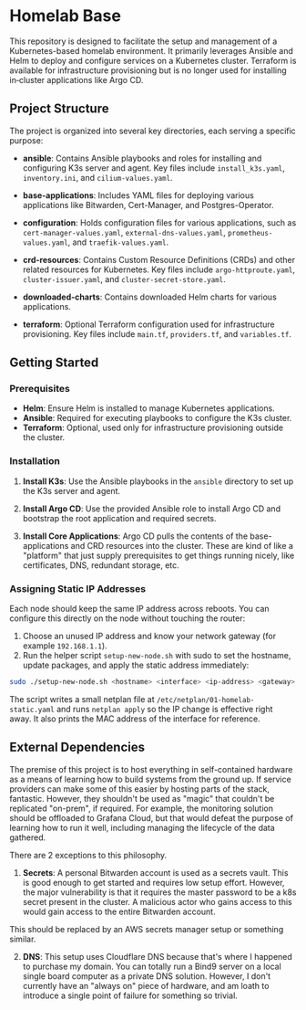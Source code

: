 # Homelab Base

This repository is designed to facilitate the setup and management of a Kubernetes-based homelab environment. It primarily leverages Ansible and Helm to deploy and configure services on a Kubernetes cluster.  Terraform is available for infrastructure provisioning but is no longer used for installing in‑cluster applications like Argo CD.

## Project Structure

The project is organized into several key directories, each serving a specific purpose:

- **ansible**: Contains Ansible playbooks and roles for installing and configuring K3s server and agent. Key files include `install_k3s.yaml`, `inventory.ini`, and `cilium-values.yaml`.

- **base-applications**: Includes YAML files for deploying various applications like Bitwarden, Cert-Manager, and Postgres-Operator.

- **configuration**: Holds configuration files for various applications, such as `cert-manager-values.yaml`, `external-dns-values.yaml`, `prometheus-values.yaml`, and `traefik-values.yaml`.

- **crd-resources**: Contains Custom Resource Definitions (CRDs) and other related resources for Kubernetes. Key files include `argo-httproute.yaml`, `cluster-issuer.yaml`, and `cluster-secret-store.yaml`.

- **downloaded-charts**: Contains downloaded Helm charts for various applications.

- **terraform**: Optional Terraform configuration used for infrastructure provisioning. Key files include `main.tf`, `providers.tf`, and `variables.tf`.

## Getting Started

### Prerequisites

- **Helm**: Ensure Helm is installed to manage Kubernetes applications.
- **Ansible**: Required for executing playbooks to configure the K3s cluster.
- **Terraform**: Optional, used only for infrastructure provisioning outside the cluster.

### Installation

1. **Install K3s**: Use the Ansible playbooks in the `ansible` directory to set up the K3s server and agent.

2. **Install Argo CD**: Use the provided Ansible role to install Argo CD and bootstrap the root application and required secrets.

3. **Install Core Applications**: Argo CD pulls the contents of the base-applications and CRD resources into the cluster. These are kind of like a "platform" that just supply prerequisites to get things running nicely, like certificates, DNS, redundant storage, etc.

### Assigning Static IP Addresses

Each node should keep the same IP address across reboots. You can configure this directly on the node without touching the router:

1. Choose an unused IP address and know your network gateway (for example `192.168.1.1`).
2. Run the helper script `setup-new-node.sh` with sudo to set the hostname, update packages, and apply the static address immediately:

```bash
sudo ./setup-new-node.sh <hostname> <interface> <ip-address> <gateway> [dns]
```

The script writes a small netplan file at `/etc/netplan/01-homelab-static.yaml` and runs `netplan apply` so the IP change is effective right away. It also prints the MAC address of the interface for reference.


## External Dependencies

The premise of this project is to host everything in self-contained hardware as a means of learning how to build systems from the ground up. If service providers can make some of this easier by hosting parts of the stack, fantastic. However, they shouldn't be used as "magic" that couldn't be replicated "on-prem", if required. For example, the monitoring solution should be offloaded to Grafana Cloud, but that would defeat the purpose of learning how to run it well, including managing the lifecycle of the data gathered.

There are 2 exceptions to this philosophy.

1. **Secrets**: A personal Bitwarden account is used as a secrets vault. This is good enough to get started and requires low setup effort. However, the major vulnerability is that it requires the master password to be a k8s secret present in the cluster. A malicious actor who gains access to this would gain access to the entire Bitwarden account.

This should be replaced by an AWS secrets manager setup or something similar.

2. **DNS**: This setup uses Cloudflare DNS because that's where I happened to purchase my domain. You can totally run a Bind9 server on a local single board computer as a private DNS solution. However, I don't currently have an "always on" piece of hardware, and am loath to introduce a single point of failure for something so trivial.



